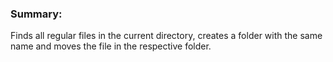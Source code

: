 ### Summary:

Finds all regular files in the current directory, creates a folder with the same name and moves the file in the respective folder.
